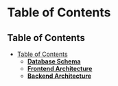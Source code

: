# Table of Contents

## Table of Contents

- [Table of Contents](#table-of-contents)
  - [**Database Schema**](./database-schema.md)
  - [**Frontend Architecture**](./frontend-architecture.md)
  - [**Backend Architecture**](./backend-architecture.md)
